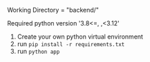 Working Directory = "backend/"

Required python version '3.8<=, ,<3.12'

1. Create your own python virtual environment
2. run `pip install -r requirements.txt`
3. run `python app`